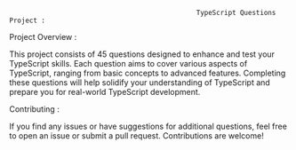                                                    TypeScript Questions Project :
                                                   
Project Overview :

This project consists of 45 questions designed to enhance and test your TypeScript skills.
Each question aims to cover various aspects of TypeScript, ranging from basic concepts to advanced features. 
Completing these questions will help solidify your understanding of TypeScript and prepare you for real-world TypeScript development.

Contributing :

If you find any issues or have suggestions for additional questions, feel free to open an issue or submit a pull request. Contributions are welcome!

